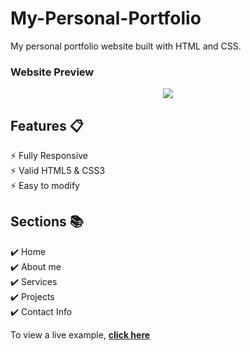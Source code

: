 # My-Personal-Portfolio
My personal portfolio website built with HTML and CSS.

### Website Preview
<p align="center"> 
  <kbd>
    <a href="https://alimoustafa2000.github.io/My-Personal-Portfolio/" target="_blank"><img src="images\Website Preview.jpg">
  </a>
  </kbd>
</p>

## Features 📋
⚡️ Fully Responsive\
⚡️ Valid HTML5 & CSS3\
⚡️ Easy to modify

## Sections 📚
✔️ Home\
✔️ About me\
✔️ Services\
✔️ Projects\
✔️ Contact Info

To view a live example, **[click here](https://alimoustafa2000.github.io/My-Personal-Portfolio/)**
